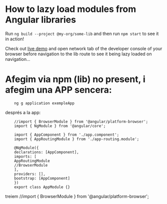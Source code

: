 # How to lazy load modules from Angular libraries

Run `ng build --project @my-org/some-lib` and then run `npm start` to see it in action!

Check out [live demo](https://tomastrajan.github.io/angular-lazy-lib-demo) and open
network tab of the developer console of your browser before navigation to the lib route
to see it being lazy loaded on navigation...

# Afegim via npm (lib) no present, i afegim una APP sencera:

        ng g application exempleApp

després a la app:

        //import { BrowserModule } from '@angular/platform-browser';
        import { NgModule } from '@angular/core';

        import { AppComponent } from './app.component';
        import { AppRoutingModule } from './app-routing.module';

        @NgModule({
        declarations: [AppComponent],
        imports: [
        AppRoutingModule
        //BrowserModule
        ],
        providers: [],
        bootstrap: [AppComponent]
        })
        export class AppModule {}

treiem //import { BrowserModule } from '@angular/platform-browser';
